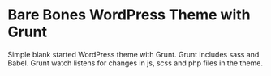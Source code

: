 # Bare Bones WordPress Theme with Grunt

Simple blank started WordPress theme with Grunt.  Grunt includes sass and Babel.  Grunt watch listens for changes in js, scss and php files in the theme.

